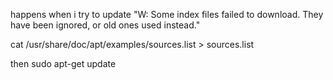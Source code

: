 happens when i try to update
"W: Some index files failed to download. They have been ignored, or old ones used instead." 

cat /usr/share/doc/apt/examples/sources.list > sources.list

then sudo apt-get update
